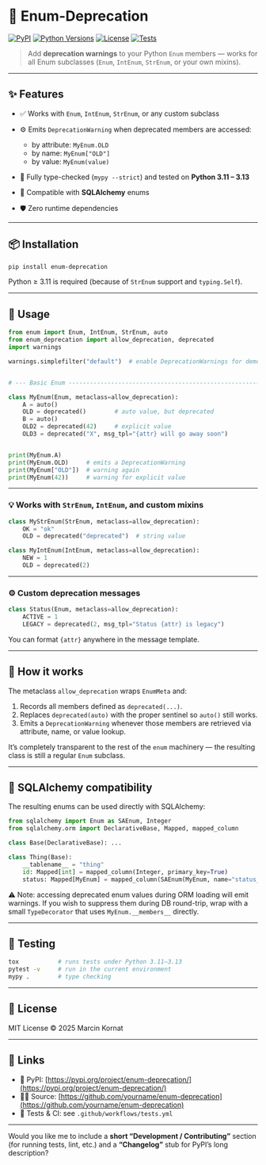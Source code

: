 
# 🧩 Enum-Deprecation

[![PyPI](https://img.shields.io/pypi/v/enum-deprecation.svg)](https://pypi.org/project/enum-deprecation/)
[![Python Versions](https://img.shields.io/pypi/pyversions/enum-deprecation.svg)](https://pypi.org/project/enum-deprecation/)
[![License](https://img.shields.io/pypi/l/enum-deprecation.svg)](https://github.com/yourname/enum-deprecation/blob/main/LICENSE)
[![Tests](https://github.com/yourname/enum-deprecation/actions/workflows/tests.yml/badge.svg)](https://github.com/yourname/enum-deprecation/actions)

> Add **deprecation warnings** to your Python `Enum` members —
> works for all Enum subclasses (`Enum`, `IntEnum`, `StrEnum`, or your own mixins).

---

## ✨ Features

* ✅ Works with `Enum`, `IntEnum`, `StrEnum`, or any custom subclass
* ⚙️ Emits `DeprecationWarning` when deprecated members are accessed:

  * by attribute: `MyEnum.OLD`
  * by name: `MyEnum["OLD"]`
  * by value: `MyEnum(value)`
* 🧾 Fully type-checked (`mypy --strict`) and tested on **Python 3.11 – 3.13**
* 🧱 Compatible with **SQLAlchemy** enums
* 🛡 Zero runtime dependencies

---

## 📦 Installation

```bash
pip install enum-deprecation
```

Python ≥ 3.11 is required (because of `StrEnum` support and `typing.Self`).

---

## 🧠 Usage

```python
from enum import Enum, IntEnum, StrEnum, auto
from enum_deprecation import allow_deprecation, deprecated
import warnings

warnings.simplefilter("default")  # enable DeprecationWarnings for demo


# --- Basic Enum --------------------------------------------------------------

class MyEnum(Enum, metaclass=allow_deprecation):
    A = auto()
    OLD = deprecated()        # auto value, but deprecated
    B = auto()
    OLD2 = deprecated(42)     # explicit value
    OLD3 = deprecated("X", msg_tpl="{attr} will go away soon")


print(MyEnum.A)
print(MyEnum.OLD)     # emits a DeprecationWarning
print(MyEnum["OLD"])  # warning again
print(MyEnum(42))     # warning for explicit value
```

---

### 💡 Works with `StrEnum`, `IntEnum`, and custom mixins

```python
class MyStrEnum(StrEnum, metaclass=allow_deprecation):
    OK = "ok"
    OLD = deprecated("deprecated")  # string value
```

```python
class MyIntEnum(IntEnum, metaclass=allow_deprecation):
    NEW = 1
    OLD = deprecated(2)
```

---

### ⚙️ Custom deprecation messages

```python
class Status(Enum, metaclass=allow_deprecation):
    ACTIVE = 1
    LEGACY = deprecated(2, msg_tpl="Status {attr} is legacy")
```

You can format `{attr}` anywhere in the message template.

---

## 🧩 How it works

The metaclass `allow_deprecation` wraps `EnumMeta` and:

1. Records all members defined as `deprecated(...)`.
2. Replaces `deprecated(auto)` with the proper sentinel so `auto()` still works.
3. Emits a `DeprecationWarning` whenever those members are retrieved via attribute, name, or value lookup.

It’s completely transparent to the rest of the `enum` machinery — the resulting class is still a regular `Enum` subclass.

---

## 🧰 SQLAlchemy compatibility

The resulting enums can be used directly with SQLAlchemy:

```python
from sqlalchemy import Enum as SAEnum, Integer
from sqlalchemy.orm import DeclarativeBase, Mapped, mapped_column

class Base(DeclarativeBase): ...

class Thing(Base):
    __tablename__ = "thing"
    id: Mapped[int] = mapped_column(Integer, primary_key=True)
    status: Mapped[MyEnum] = mapped_column(SAEnum(MyEnum, name="status_enum"))
```

⚠️ Note: accessing deprecated enum values during ORM loading will emit warnings.
If you wish to suppress them during DB round-trip, wrap with a small
`TypeDecorator` that uses `MyEnum.__members__` directly.

---

## 🧪 Testing

```bash
tox           # runs tests under Python 3.11–3.13
pytest -v     # run in the current environment
mypy .        # type checking
```

---

## 🧾 License

MIT License © 2025 Marcin Kornat

---

## 🧭 Links

* 📘 PyPI: [https://pypi.org/project/enum-deprecation/](https://pypi.org/project/enum-deprecation/)
* 🧑‍💻 Source: [https://github.com/yourname/enum-deprecation](https://github.com/yourname/enum-deprecation)
* 🧪 Tests & CI: see `.github/workflows/tests.yml`

---

Would you like me to include a **short “Development / Contributing”** section (for running tests, lint, etc.) and a **“Changelog”** stub for PyPI’s long description?

